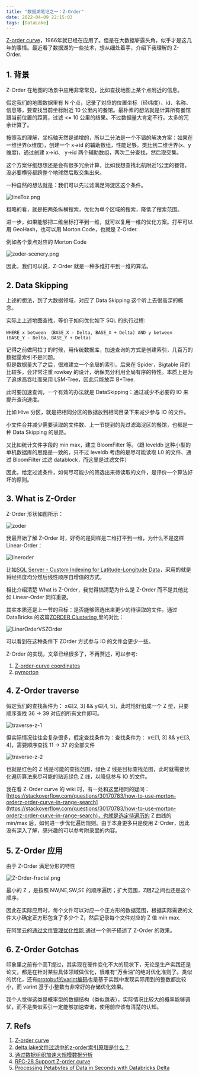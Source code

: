 ```yaml
---
title: "数据湖笔记之一：Z-Order"
date: 2022-04-09 22:15:03
tags: [DataLake]
---
```


[Z-order curve](https://en.wikipedia.org/wiki/Z-order_curve)，1966年就已经在应用了。但是在大数据崭露头角，似乎才是这几年的事情。最近看了数据湖的一些技术，想从细处着手，介绍下我理解的 Z-Order.

## 1. 背景

Z-Order 在地图的场景中应用非常常见，比如查找地图上某个点附近的信息。

假定我们的地图数据里有 N 个点，记录了对应的位置坐标（经纬度）、id、名称、信息等，要查找当前坐标附近 10 公里内的餐馆。最朴素的想法就是计算所有餐馆跟当前位置的距离，过滤 <= 10 公里的结果。不过数据量大肯定不行，太多的冗余计算了。

按照我的理解，坐标轴天然是递增的，所以二分法是一个不错的解决方案：如果在一维世界(x维度)，创建一个 x->id 的辅助数组，性能足够。类比到二维世界(x、y维度)，通过创建 x->id、 y->id 两个辅助数组，两次二分查找，然后取交集。  

这个方案仔细想想还是会有很多冗余计算，比如我想查找北航附近1公里的餐馆，没必要横竖都跨整个地球然后取交集出来。

一种自然的想法就是：我们可以先过滤满足海淀区这个条件。

![lineToz.png](/assets/images/zorder/lineToz.png)

粗略的看，就是把两条纵横搜索，优化为单个区域的搜索，降低了搜索范围。

进一步，如果能够把二维坐标打平到一维，就可以复用一维的优化方案。打平可以用 GeoHash，也可以用 Morton Code，也就是 Z-Order.

例如各个景点对应的 Morton Code

![zoder-scenery.png](/assets/images/zoder-scenery.png)


因此，我们可以说，Z-Order 就是一种多维打平到一维的算法。

## 2. Data Skipping

上述的想法，到了大数据领域，对应了 Data Skipping 这个听上去很高深的概念。

实际上上述地图查找，等价于如何优化如下 SQL 的执行过程:
```
WHERE x between （BASE_X - Delta, BASE_X + Delta) AND y between (BASE_Y - Delta, BASE_Y + Delta) 
```

记得之前做阿拉丁的时候，用传统数据库，加速查询的方式是创建索引，几百万的数据量索引不是问题。  
但是数据量大了之后，很难建立一个全局的索引。后来在 Spider，Bigtable 用的比较多，会非常注重 rowkey 的设计，确保充分利用全局有序的特性。本质上是为了追求高吞吐而采用 LSM-Tree，因此只能放弃 B+Tree.

此时要加速查询，一个有效的办法就是 DataSkipping：通过减少不必要的 IO 来提升查询速度。

比如 Hive 分区，就是把相同分区的数据放到相同目录下来减少参与 IO 的文件。

小文件合并减少需要读取的文件数、上一节提到的先过滤海淀区的餐馆，也都是一种 Data Skipping 的思路。

又比如统计文件字段的 min max，建立 BloomFilter 等。（跟 leveldb 这种小型的单机数据库的思路是一致的，只不过 leveldb 考虑的是尽可能读取 L0 的文件、通过 BloomFilter 过滤 datablock，而这里是过滤文件）

因此，给定过滤条件，如何尽可能少的筛选出来待读取的文件，是评价一个算法好坏的原则。

## 3. What is Z-Order

Z-Order 形状如图所示：

![zoder](/assets/images/zorder/zoder.png)

我最开始了解 Z-Order 时，好奇的是同样是二维打平到一维，为什么不是这样 Linear-Order：

![lineroder](/assets/images/zorder/lineroder.png)

比如[SQL Server - Custom Indexing for Latitude-Longitude Data](https://docs.microsoft.com/en-us/archive/msdn-magazine/2012/june/sql-server-custom-indexing-for-latitude-longitude-data)，采用的就是将经纬度均分然后线性顺序自增值的方式。

相比介绍清楚 What is Z-Order，我觉得搞清楚为什么是 Z-Order 而不是其他比如 Linear-Order 同样重要。

其实本质还是上一节的目标：是否能够筛选出来更少的待读取的文件。通过 DataBricks 的这篇[ZORDER Clustering
](https://databricks.com/blog/2018/07/31/processing-petabytes-of-data-in-seconds-with-databricks-delta.html)里的对比：

![LinerOrderVSZOrder](/assets/images/LinerOrderVSZOrder.png)

可以看到在这种条件下 ZOrder 方式参与 IO 的文件会更少一些。

Z-Order 的实现，文章已经很多了，不再赘述，可以参考:
1. [Z-order-curve coordinates](https://stackoverflow.com/questions/12157685/z-order-curve-coordinates)
2. [pymorton](https://github.com/trevorprater/pymorton)

## 4. Z-Order traverse

假定我们的查找条件为： x∈[2, 3] && y∈[4, 5]，此时恰好组成一个 Z 型，只要顺序查找 36 -> 39 对应的所有文件即可。

![traverse-z-1](/assets/images/traverse-z-1.png)

但实际情况往往会复杂很多，假定查找条件为：查找条件为： x∈[1, 3] && y∈[3, 4]，需要顺序查找 11 -> 37 的全部文件

![traverse-z-2](/assets/images/traverse-z-2.png)

也就是红色的 Z 线是可能的查找范围，绿色 Z 线是目标查找范围，此时就需要优化遍历算法来尽可能的贴近绿色 Z 线，以降低参与 IO 的文件。

我在看 Z-Order curve 的 wiki 时，有一处和这里相同的疑问：[https://stackoverflow.com/questions/30170783/how-to-use-morton-orderz-order-curve-in-range-search](https://stackoverflow.com/questions/30170783/how-to-use-morton-orderz-order-curve-in-range-search)，也就是选定待遍历的 Z 曲线的 min/max 后，如何进一步优化遍历规则。由于本身更多只是使用 Z-Order，因此没有深入了解，感兴趣的可以参考附录里的内容。

## 5. Z-Order 应用

由于 Z-Order 满足分形的特性

![Z-Order-fractal.png](/assets/images/Z-Order-fractal.png)

最小的 Z ，是按照 NW,NE,SW,SE 的顺序遍历；扩大范围，Z跟Z之间也还是这个顺序。

因此在实际应用时，每个文件可以对应一个正方形的数据范围，根据实际需要的文件大小确定正方形包含了多少个 Z，然后记录每个文件对应的 Z 值 min max.

在阿里云的[通过文件管理优化性能
](https://help.aliyun.com/document_detail/188264.html)通过一个例子描述了 Z-Order 的效果。

## 6. Z-Order Gotchas

印象里之前有个高T提过，其实现在硬件变化不大的现状下，无论是生产实践还是论文，都是在针对某些具体领域做优化，很难有“万金油”的绝对优化准则了。类似的优化，还有[protobuf的varint编码](https://izualzhy.cn/protobuf-encode-varint-and-zigzag)也是基于实践中发现实际用到的整数都比较小，而 varint 基于小整数有非常好的存储优化效果。

我个人觉得这类是概率型的数据结构（类似跳表），实际情况比较大的概率能够调优，而不是类似索引一定能够加速查询，使用前应该有清楚的认知。

## 7. Refs

1. [Z-order curve](https://en.wikipedia.org/wiki/Z-order_curve)
2. [delta lake文件过滤中的z-order索引原理是什么？
](https://www.zhihu.com/question/448956173)
3. [通过数据组织加速大规模数据分析
](https://zhuanlan.zhihu.com/p/354334895)
4. [RFC-28 Support Z-order curve](https://cwiki.apache.org/confluence/pages/viewpage.action?pageId=181307144)
5. [Processing Petabytes of Data in Seconds with Databricks Delta](https://databricks.com/blog/2018/07/31/processing-petabytes-of-data-in-seconds-with-databricks-delta.html)

